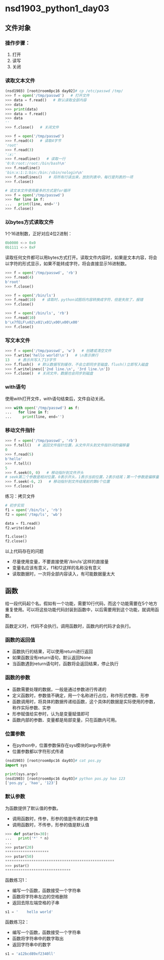 # nsd1903_python1_day03

## 文件对象

### 操作步骤：

1. 打开
2. 读写
3. 关闭

### 读取文本文件

```python
(nsd1903) [root@room8pc16 day02]# cp /etc/passwd /tmp/
>>> f = open('/tmp/passwd')   # 打开文件
>>> data = f.read()   # 默认读取全部内容
>>> data
>>> print(data)
>>> data = f.read()
>>> data
''
>>> f.close()   # 关闭文件

>>> f = open('/tmp/passwd')
>>> f.read(4)   # 读取4字节
'root'
>>> f.read(3)
':x:'
>>> f.readline()   # 读取一行
'0:0:root:/root:/bin/bash\n'
>>> f.readline()
'bin:x:1:1:bin:/bin:/sbin/nologin\n'
>>> f.readlines()   # 将所有行读出来，放到列表中，每行是列表的一项
>>> f.close()

# 读文本文件使用最多的方式是for循环
>>> f = open('/tmp/passwd')
>>> for line in f:
...   print(line, end='')
>>> f.close()
```

### 以bytes方式读取文件

1个16进制数，正好对应4位2进制：

```python
0b0000 <-> 0x0
0b1111 <-> 0xF
```

读取任何文件都可以用bytes方式打开。读取文件内容时，如果是文本内容，将会以字符的形式显示，如果不能转成字符，将会直接显示16进制数。

```python
>>> f = open('/tmp/passwd', 'rb')
>>> f.read(4)
b'root'
>>> f.close()

>>> f = open('/bin/ls')
>>> f.read(10)   # 读取时，python试图将内容转换成字符，但是失败了，报错
>>> f.close()

>>> f = open('/bin/ls', 'rb')
>>> f.read(10)
b'\x7fELF\x02\x01\x01\x00\x00\x00'
>>> f.close()
```

### 写文本文件

```python
>>> f = open('/tmp/passwd', 'w')   # 创建或清空文件
>>> f.write('hello world!\n')   # \n表示换行
13    # 表示共写入了13字节
>>> f.flush()  # 默认数据写到缓存，不会立即同步至磁盘，flush()立即写入磁盘
>>> f.writelines(['2nd line.\n', '3rd line.\n'])
>>> f.close()  # 关闭文件，数据也会同步到磁盘
```

### with语句

使用with打开文件，with语句结束后，文件自动关闭。

```python
>>> with open('/tmp/passwd') as f:
...   for line in f:
...     print(line, end='')
```

### 移动文件指针

```python
>>> f = open('/tmp/passwd', 'rb')
>>> f.tell()   # 返回文件指针位置，从文件开头到文件指针间的偏移量
0
>>> f.read(5)
b'hello'
>>> f.tell()
5
>>> f.seek(0, 0)   # 移动指针到文件开头
# seek第二个参数是相对位置，0表示开头，1表示当前位置，2表示结尾；第一个参数是偏移量
>>> f.seek(-6, 2)   # 移动指针到文件结尾前的第6个位置
>>> f.close()
```

练习：拷贝文件

```python
# 初步实现
f1 = open('/bin/ls', 'rb')
f2 = open('/tmp/ls', 'wb')

data = f1.read()
f2.write(data)

f1.close()
f2.close()
```

以上代码存在的问题

- 尽量使用变量，不要直接使用'/bin/ls'这样的直接量
- 变量名应该有意义，f1和f2这样的名称没有意义
- 读取数据时，一次将全部内容读入，有可能数据量太大

## 函数

给一段代码起个名。假如有一个功能，需要10行代码，而这个功能需要在5个地方重复使用。可以将这些功能代码封装到函数中，以后需要用到这个功能，就调用函数。

函数定义时，代码不会执行。调用函数时，函数内的代码才会执行。

### 函数的返回值

- 函数执行的结果，可以使用return进行返回
- 如果函数没有return语句，默认返回None
- 当函数遇到return语句时，函数将会返回结果，停止执行

### 函数的参数

- 函数需要处理的数据，一般是通过参数进行传递的
- 定义函数时，参数值不确定，用一个名称进行占位，称作形式参数、形参
- 函数调用时，将具体的数据传递给函数，这个具体的数据是实际使用的参数，称作实际参数、实参
- 形参赋值给实参时，认为是变量赋值即可
- 函数内部的参数、变量都是局部变量，只在函数内可用。

### 位置参数

- 在python中，位置参数保存在sys模块的argv列表中
- 位置参数都以字符形式传递

```python
(nsd1903) [root@room8pc16 day03]# cat pos.py 
import sys

print(sys.argv)
(nsd1903) [root@room8pc16 day03]# python pos.py hao 123
['pos.py', 'hao', '123']
```

### 默认参数

为函数提供了默认值的参数。

- 调用函数时，传参，形参的值是传递的实参值
- 调用函数时，不传参，形参的值是默认值

```python
>>> def pstar(n=30):
...   print('*' * n)
... 
>>> pstar(20)
********************
>>> pstar(50)
**************************************************
>>> pstar()
******************************
```

函数练习1：

- 编写一个函数，函数接受一个字符串
- 函数将字符串左边的空格删除
- 返回去除左端空格的子串

```python
s1 = '    hello world'
```

函数练习2：

- 编写一个函数，函数接受一个字符串
- 函数将字符串中的数字取出
- 返回字符串中的数字

```python
s1 = 'a12bcd89xf2340ll'
```







